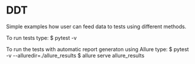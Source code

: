 # DDT

Simple examples how user can feed data to tests using different methods.


To run tests type:
$ pytest -v

To run the tests with automatic report generaton using Allure type:
$ pytest -v --alluredir=./allure_results
$ allure serve allure_results
